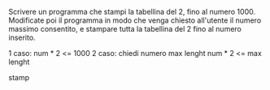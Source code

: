 Scrivere un programma che stampi la tabellina del 2, fino al numero 1000.
Modificate poi il programma in modo che venga chiesto all'utente il numero massimo consentito, e stampare tutta la tabellina del 2 fino al numero inserito.

1 caso: num * 2 <= 1000
2 caso: chiedi numero max lenght
num * 2 <= max lenght

stamp